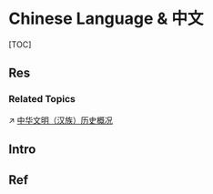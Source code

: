 # Chinese Language & 中文

[TOC]



## Res
### Related Topics
↗ [中华文明（汉族）历史概况](../../../../🌏%20Politics%20&%20Demography/Countries%20Overview/Asia/China%20🇨🇳/中华文明（汉族）历史概况/中华文明（汉族）历史概况.md)



## Intro



## Ref
